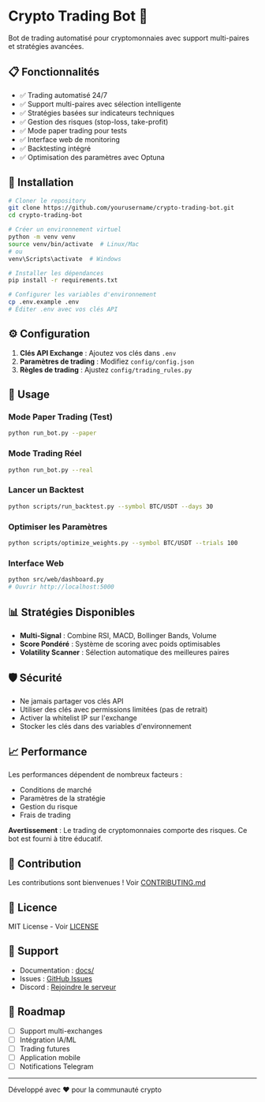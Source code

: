 # Crypto Trading Bot 🤖

Bot de trading automatisé pour cryptomonnaies avec support multi-paires et stratégies avancées.

## 📋 Fonctionnalités

- ✅ Trading automatisé 24/7
- ✅ Support multi-paires avec sélection intelligente
- ✅ Stratégies basées sur indicateurs techniques
- ✅ Gestion des risques (stop-loss, take-profit)
- ✅ Mode paper trading pour tests
- ✅ Interface web de monitoring
- ✅ Backtesting intégré
- ✅ Optimisation des paramètres avec Optuna

## 🚀 Installation

```bash
# Cloner le repository
git clone https://github.com/yourusername/crypto-trading-bot.git
cd crypto-trading-bot

# Créer un environnement virtuel
python -m venv venv
source venv/bin/activate  # Linux/Mac
# ou
venv\Scripts\activate  # Windows

# Installer les dépendances
pip install -r requirements.txt

# Configurer les variables d'environnement
cp .env.example .env
# Éditer .env avec vos clés API
```

## ⚙️ Configuration

1. **Clés API Exchange** : Ajoutez vos clés dans `.env`
2. **Paramètres de trading** : Modifiez `config/config.json`
3. **Règles de trading** : Ajustez `config/trading_rules.py`

## 📖 Usage

### Mode Paper Trading (Test)
```bash
python run_bot.py --paper
```

### Mode Trading Réel
```bash
python run_bot.py --real
```

### Lancer un Backtest
```bash
python scripts/run_backtest.py --symbol BTC/USDT --days 30
```

### Optimiser les Paramètres
```bash
python scripts/optimize_weights.py --symbol BTC/USDT --trials 100
```

### Interface Web
```bash
python src/web/dashboard.py
# Ouvrir http://localhost:5000
```

## 📊 Stratégies Disponibles

- **Multi-Signal** : Combine RSI, MACD, Bollinger Bands, Volume
- **Score Pondéré** : Système de scoring avec poids optimisables
- **Volatility Scanner** : Sélection automatique des meilleures paires

## 🛡️ Sécurité

- Ne jamais partager vos clés API
- Utiliser des clés avec permissions limitées (pas de retrait)
- Activer la whitelist IP sur l'exchange
- Stocker les clés dans des variables d'environnement

## 📈 Performance

Les performances dépendent de nombreux facteurs :
- Conditions de marché
- Paramètres de la stratégie
- Gestion du risque
- Frais de trading

**Avertissement** : Le trading de cryptomonnaies comporte des risques. Ce bot est fourni à titre éducatif.

## 🤝 Contribution

Les contributions sont bienvenues ! Voir [CONTRIBUTING.md](CONTRIBUTING.md)

## 📄 Licence

MIT License - Voir [LICENSE](LICENSE)

## 🔧 Support

- Documentation : [docs/](docs/)
- Issues : [GitHub Issues](https://github.com/yourusername/crypto-trading-bot/issues)
- Discord : [Rejoindre le serveur](https://discord.gg/xxxxx)

## 🎯 Roadmap

- [ ] Support multi-exchanges
- [ ] Intégration IA/ML
- [ ] Trading futures
- [ ] Application mobile
- [ ] Notifications Telegram

---

Développé avec ❤️ pour la communauté crypto

